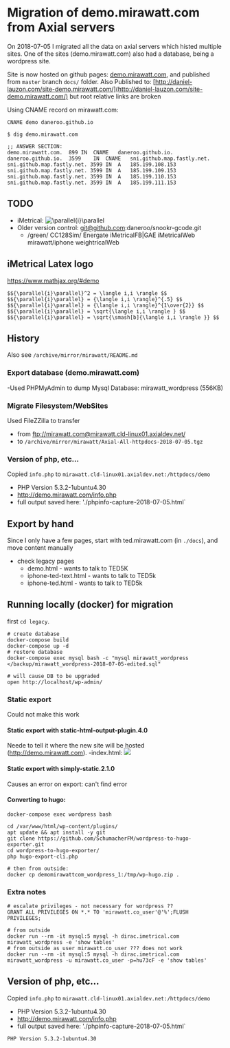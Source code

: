 # Migration of demo.mirawatt.com from Axial servers
On 2018-07-05 I migrated all the data on axial servers
which histed multiple sites. One of the sites (demo.mirawatt.com) also had a database, being a wordpress site.

Site is now hosted on github pages: [demo.mirawatt.com](http://demo.mirawatt.com/), and published from `master` branch `docs/` folder. Also Published to: [http://daniel-lauzon.com/site-demo.mirawatt.com/](http://daniel-lauzon.com/site-demo.mirawatt.com/) but root relative links are broken


Using CNAME record on mirawatt.com:
```
CNAME demo daneroo.github.io

$ dig demo.mirawatt.com

;; ANSWER SECTION:
demo.mirawatt.com.	899	IN	CNAME	daneroo.github.io.
daneroo.github.io.	3599	IN	CNAME	sni.github.map.fastly.net.
sni.github.map.fastly.net. 3599	IN	A	185.199.108.153
sni.github.map.fastly.net. 3599	IN	A	185.199.109.153
sni.github.map.fastly.net. 3599	IN	A	185.199.110.153
sni.github.map.fastly.net. 3599	IN	A	185.199.111.153

```

## TODO

- iMetrical: <img src="https://latex.codecogs.com/svg.latex?%5Clarge%20%5Cparallel%7Bi%7D%5Cparallel" title="\parallel{i}\parallel" />
- Older version control: git@github.com:daneroo/snookr-gcode.git 
  - /green/ CC128Sim/ Energate iMetricalFB|GAE iMetricalWeb mirawatt/iphone weightricalWeb


## iMetrical Latex logo
https://www.mathjax.org/#demo
```
$${\parallel{i}\parallel}^2 = \langle i,i \rangle $$
$${\parallel{i}\parallel} = {\langle i,i \rangle}^{.5} $$
$${\parallel{i}\parallel} = {\langle i,i \rangle}^{1\over{2}} $$
$${\parallel{i}\parallel} = \sqrt{\langle i,i \rangle } $$
$${\parallel{i}\parallel} = \sqrt{\smash[b]{\langle i,i \rangle }} $$
```

## History
 Also see `/archive/mirror/mirawatt/README.md`

### Export database (demo.mirawatt.com)
-Used PHPMyAdmin to dump Mysql Database: mirawatt_wordpress (556KB)

### Migrate Filesystem/WebSites
Used FileZZilla to transfer
- from ftp://mirawatt.com@mirawatt.cld-linux01.axialdev.net/  
- to `/archive/mirror/mirawatt/Axial-All-httpdocs-2018-07-05.tgz`

### Version of php, etc...
Copied `info.php` to `mirawatt.cld-linux01.axialdev.net:/httpdocs/demo`
  - PHP Version 5.3.2-1ubuntu4.30
  - http://demo.mirawatt.com/info.php
  - full output saved here: './phpinfo-capture-2018-07-05.html`

## Export by hand
Since I only have a few pages, start with ted.mirawatt.com (in `./docs`), and move content manually
- check legacy pages
  - demo.html - wants to talk to TED5K
  - iphone-ted-text.html - wants to talk to TED5k
  - iphone-ted.html - wants to talk to TED5k

## Running locally (docker) for migration
first `cd legacy`.

```
# create database
docker-compose build
docker-compose up -d
# restore database
docker-compose exec mysql bash -c "mysql mirawatt_wordpress </backup/mirawatt_wordpress-2018-07-05-edited.sql"

# will cause DB to be upgraded
open http://localhost/wp-admin/
```


### Static export
Could not make this work
#### Static export with static-html-output-plugin.4.0
Neede to tell it where the new site will be hosted (http://demo.mirawatt.com).
-index.html: <img style="margin-top:-15px" src="contents/ui/theme/images/mirawatt-wp-pixel-logo-400x75-trans.png" >
#### Static export with simply-static.2.1.0
Causes an error on export: can't find error

#### Converting to hugo:
```
docker-compose exec wordpress bash

cd /var/www/html/wp-content/plugins/
apt update && apt install -y git
git clone https://github.com/SchumacherFM/wordpress-to-hugo-exporter.git
cd wordpress-to-hugo-exporter/
php hugo-export-cli.php

# then from outside:
docker cp demomirawattcom_wordpress_1:/tmp/wp-hugo.zip .
```

### Extra notes
```
# escalate privileges - not necessary for wordpress ??
GRANT ALL PRIVILEGES ON *.* TO 'mirawatt.co_user'@'%';FLUSH PRIVILEGES;

# from outside
docker run --rm -it mysql:5 mysql -h dirac.imetrical.com mirawatt_wordpress -e 'show tables'
# from outside as user mirawatt.co_user ??? does not work
docker run --rm -it mysql:5 mysql -h dirac.imetrical.com mirawatt_wordpress -u mirawatt.co_user -p=hu73cF -e 'show tables'
```

## Version of php, etc...
Copied `info.php` to `mirawatt.cld-linux01.axialdev.net:/httpdocs/demo`
  - PHP Version 5.3.2-1ubuntu4.30
  - http://demo.mirawatt.com/info.php
  - full output saved here: './phpinfo-capture-2018-07-05.html`

```
PHP Version 5.3.2-1ubuntu4.30
```
